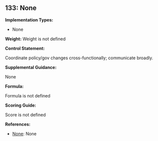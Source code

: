 ## 133: None

**Implementation Types:**
 
- None

**Weight:** Weight is not defined

**Control Statement:**

Coordinate policy/gov changes cross-functionally; communicate broadly.

**Supplemental Guidance:**

None

**Formula:**

Formula is not defined

**Scoring Guide:**

Score is not defined

**References:**

- [None](None): None